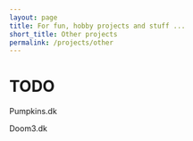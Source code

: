 ```yaml
---
layout: page
title: For fun, hobby projects and stuff ...
short_title: Other projects
permalink: /projects/other
---
```


# TODO

Pumpkins.dk

Doom3.dk
